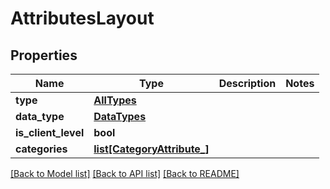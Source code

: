 # AttributesLayout

## Properties
Name | Type | Description | Notes
------------ | ------------- | ------------- | -------------
**type** | [**AllTypes**](AllTypes.md) |  | 
**data_type** | [**DataTypes**](DataTypes.md) |  | 
**is_client_level** | **bool** |  | 
**categories** | [**list[CategoryAttribute_]**](CategoryAttribute_.md) |  | 

[[Back to Model list]](../README.md#documentation-for-models) [[Back to API list]](../README.md#documentation-for-api-endpoints) [[Back to README]](../README.md)

